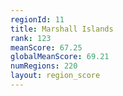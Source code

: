 ```yaml
---
regionId: 11
title: Marshall Islands
rank: 123
meanScore: 67.25
globalMeanScore: 69.21
numRegions: 220
layout: region_score
---
```

